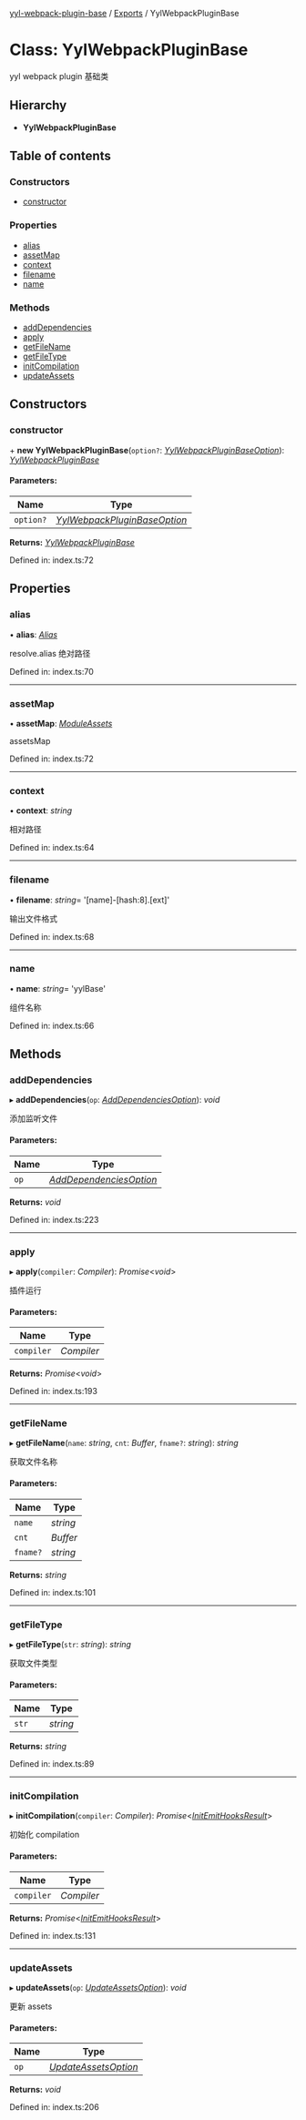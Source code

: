 [yyl-webpack-plugin-base](../README.md) / [Exports](../modules.md) / YylWebpackPluginBase

# Class: YylWebpackPluginBase

yyl webpack plugin 基础类

## Hierarchy

* **YylWebpackPluginBase**

## Table of contents

### Constructors

- [constructor](yylwebpackpluginbase.md#constructor)

### Properties

- [alias](yylwebpackpluginbase.md#alias)
- [assetMap](yylwebpackpluginbase.md#assetmap)
- [context](yylwebpackpluginbase.md#context)
- [filename](yylwebpackpluginbase.md#filename)
- [name](yylwebpackpluginbase.md#name)

### Methods

- [addDependencies](yylwebpackpluginbase.md#adddependencies)
- [apply](yylwebpackpluginbase.md#apply)
- [getFileName](yylwebpackpluginbase.md#getfilename)
- [getFileType](yylwebpackpluginbase.md#getfiletype)
- [initCompilation](yylwebpackpluginbase.md#initcompilation)
- [updateAssets](yylwebpackpluginbase.md#updateassets)

## Constructors

### constructor

\+ **new YylWebpackPluginBase**(`option?`: [*YylWebpackPluginBaseOption*](../interfaces/yylwebpackpluginbaseoption.md)): [*YylWebpackPluginBase*](yylwebpackpluginbase.md)

#### Parameters:

Name | Type |
------ | ------ |
`option?` | [*YylWebpackPluginBaseOption*](../interfaces/yylwebpackpluginbaseoption.md) |

**Returns:** [*YylWebpackPluginBase*](yylwebpackpluginbase.md)

Defined in: index.ts:72

## Properties

### alias

• **alias**: [*Alias*](../interfaces/alias.md)

resolve.alias 绝对路径

Defined in: index.ts:70

___

### assetMap

• **assetMap**: [*ModuleAssets*](../interfaces/moduleassets.md)

assetsMap

Defined in: index.ts:72

___

### context

• **context**: *string*

相对路径

Defined in: index.ts:64

___

### filename

• **filename**: *string*= '[name]-[hash:8].[ext]'

输出文件格式

Defined in: index.ts:68

___

### name

• **name**: *string*= 'yylBase'

组件名称

Defined in: index.ts:66

## Methods

### addDependencies

▸ **addDependencies**(`op`: [*AddDependenciesOption*](../interfaces/adddependenciesoption.md)): *void*

添加监听文件

#### Parameters:

Name | Type |
------ | ------ |
`op` | [*AddDependenciesOption*](../interfaces/adddependenciesoption.md) |

**Returns:** *void*

Defined in: index.ts:223

___

### apply

▸ **apply**(`compiler`: *Compiler*): *Promise*<*void*\>

插件运行

#### Parameters:

Name | Type |
------ | ------ |
`compiler` | *Compiler* |

**Returns:** *Promise*<*void*\>

Defined in: index.ts:193

___

### getFileName

▸ **getFileName**(`name`: *string*, `cnt`: *Buffer*, `fname?`: *string*): *string*

获取文件名称

#### Parameters:

Name | Type |
------ | ------ |
`name` | *string* |
`cnt` | *Buffer* |
`fname?` | *string* |

**Returns:** *string*

Defined in: index.ts:101

___

### getFileType

▸ **getFileType**(`str`: *string*): *string*

获取文件类型

#### Parameters:

Name | Type |
------ | ------ |
`str` | *string* |

**Returns:** *string*

Defined in: index.ts:89

___

### initCompilation

▸ **initCompilation**(`compiler`: *Compiler*): *Promise*<[*InitEmitHooksResult*](../interfaces/initemithooksresult.md)\>

初始化 compilation

#### Parameters:

Name | Type |
------ | ------ |
`compiler` | *Compiler* |

**Returns:** *Promise*<[*InitEmitHooksResult*](../interfaces/initemithooksresult.md)\>

Defined in: index.ts:131

___

### updateAssets

▸ **updateAssets**(`op`: [*UpdateAssetsOption*](../interfaces/updateassetsoption.md)): *void*

更新 assets

#### Parameters:

Name | Type |
------ | ------ |
`op` | [*UpdateAssetsOption*](../interfaces/updateassetsoption.md) |

**Returns:** *void*

Defined in: index.ts:206
